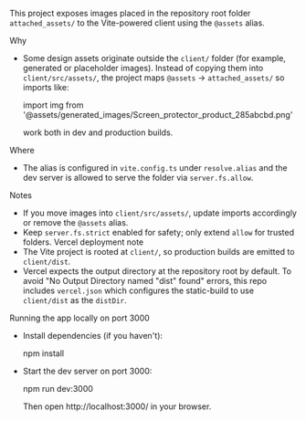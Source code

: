 This project exposes images placed in the repository root folder `attached_assets/` to the Vite-powered client using the `@assets` alias.

Why
- Some design assets originate outside the `client/` folder (for example, generated or placeholder images). Instead of copying them into `client/src/assets/`, the project maps `@assets` -> `attached_assets/` so imports like:

  import img from '@assets/generated_images/Screen_protector_product_285abcbd.png'

  work both in dev and production builds.

Where
- The alias is configured in `vite.config.ts` under `resolve.alias` and the dev server is allowed to serve the folder via `server.fs.allow`.

Notes
- If you move images into `client/src/assets/`, update imports accordingly or remove the `@assets` alias.
- Keep `server.fs.strict` enabled for safety; only extend `allow` for trusted folders.
Vercel deployment note
- The Vite project is rooted at `client/`, so production builds are emitted to `client/dist`.
- Vercel expects the output directory at the repository root by default. To avoid "No Output Directory named \"dist\" found" errors, this repo includes `vercel.json` which configures the static-build to use `client/dist` as the `distDir`.

Running the app locally on port 3000
- Install dependencies (if you haven't):

  npm install

- Start the dev server on port 3000:

  npm run dev:3000

  Then open http://localhost:3000/ in your browser.

